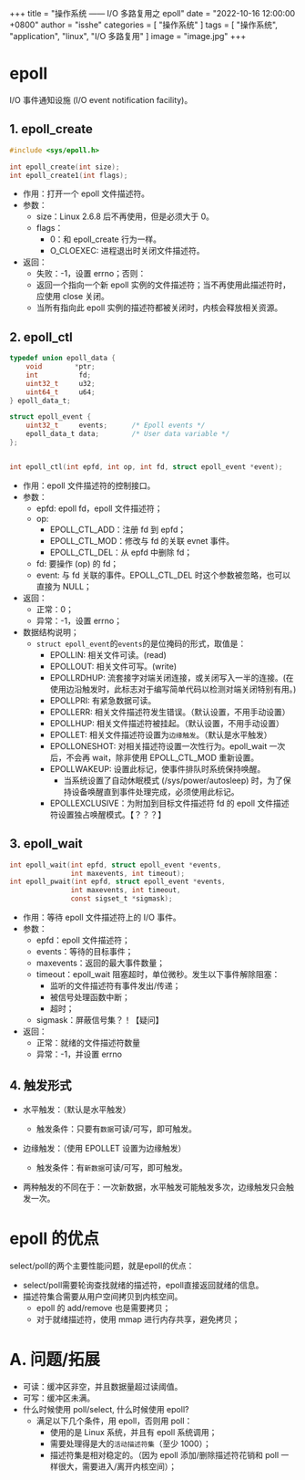 +++
title = "操作系统 —— I/O 多路复用之 epoll"
date = "2022-10-16 12:00:00 +0800"
author = "isshe"
categories = [ "操作系统" ]
tags = [ "操作系统", "application", "linux", "I/O 多路复用" ]
image = "image.jpg"
+++


# epoll
I/O 事件通知设施 (I/O event notification facility)。

## 1. epoll_create
```c
#include <sys/epoll.h>

int epoll_create(int size);
int epoll_create1(int flags);
```
* 作用：打开一个 epoll 文件描述符。
* 参数：
    * size：Linux 2.6.8 后不再使用，但是必须大于 0。
    * flags：
        * 0：和 epoll_create 行为一样。
        * O_CLOEXEC: 进程退出时关闭文件描述符。
* 返回：
    * 失败：-1，设置 errno；否则：
    * 返回一个指向一个新 epoll 实例的文件描述符；当不再使用此描述符时，应使用 close 关闭。
    * 当所有指向此 epoll 实例的描述符都被关闭时，内核会释放相关资源。

## 2. epoll_ctl
```c
typedef union epoll_data {
    void        *ptr;
    int          fd;
    uint32_t     u32;
    uint64_t     u64;
} epoll_data_t;

struct epoll_event {
    uint32_t     events;      /* Epoll events */
    epoll_data_t data;        /* User data variable */
};


int epoll_ctl(int epfd, int op, int fd, struct epoll_event *event);  
```
* 作用：epoll 文件描述符的控制接口。
* 参数：
    * epfd: epoll fd，epoll 文件描述符；
    * op:
        * EPOLL_CTL_ADD：注册 fd 到 epfd；
        * EPOLL_CTL_MOD：修改与 fd 的关联 evnet 事件。
        * EPOLL_CTL_DEL：从 epfd 中删除 fd；
    * fd: 要操作 (op) 的 fd；
    * event: 与 fd 关联的事件。EPOLL_CTL_DEL 时这个参数被忽略，也可以直接为 NULL；
* 返回：
    * 正常：0；
    * 异常：-1，设置 errno；
* 数据结构说明；
    * `struct epoll_event`的`events`的是位掩码的形式，取值是：
        * EPOLLIN: 相关文件可读。(read)
        * EPOLLOUT: 相关文件可写。(write)
        * EPOLLRDHUP: 流套接字对端关闭连接，或关闭写入一半的连接。(在使用边沿触发时，此标志对于编写简单代码以检测对端关闭特别有用。)
        * EPOLLPRI: 有紧急数据可读。
        * EPOLLERR: 相关文件描述符发生错误。（默认设置，不用手动设置）
        * EPOLLHUP: 相关文件描述符被挂起。（默认设置，不用手动设置）
        * EPOLLET: 相关文件描述符设置为`边缘触发`。（默认是水平触发）
        * EPOLLONESHOT: 对相关描述符设置一次性行为。epoll_wait 一次后，不会再 wait，除非使用 EPOLL_CTL_MOD 重新设置。
        * EPOLLWAKEUP: 设置此标记，使事件排队时系统保持唤醒。
            * 当系统设置了自动休眠模式 (/sys/power/autosleep) 时，为了保持设备唤醒直到事件处理完成，必须使用此标记。
        * EPOLLEXCLUSIVE：为附加到目标文件描述符 fd 的 epoll 文件描述符设置独占唤醒模式。【？？？】

## 3. epoll_wait
```c
int epoll_wait(int epfd, struct epoll_event *events,
               int maxevents, int timeout);
int epoll_pwait(int epfd, struct epoll_event *events,
               int maxevents, int timeout,
               const sigset_t *sigmask);
```
* 作用：等待 epoll 文件描述符上的 I/O 事件。
* 参数：
    * epfd：epoll 文件描述符；
    * events：等待的目标事件；
    * maxevents：返回的最大事件数量；
    * timeout：epoll_wait 阻塞超时，单位微秒。发生以下事件解除阻塞：
        * 监听的文件描述符有事件发出/传递；
        * 被信号处理函数中断；
        * 超时；
    * sigmask：屏蔽信号集？！【疑问】
* 返回：
    * 正常：就绪的文件描述符数量
    * 异常：-1，并设置 errno

## 4. 触发形式
* 水平触发：（默认是水平触发）
    * 触发条件：只要有`数据`可读/可写，即可触发。

* 边缘触发：（使用 EPOLLET 设置为边缘触发）
    * 触发条件：有`新数据`可读/可写，即可触发。
* 两种触发的不同在于：一次新数据，水平触发可能触发多次，边缘触发只会触发一次。

# epoll 的优点
select/poll的两个主要性能问题，就是epoll的优点：
* select/poll需要轮询查找就绪的描述符，epoll直接返回就绪的信息。
* 描述符集合需要从用户空间拷贝到内核空间。
    * epoll 的 add/remove 也是需要拷贝；
    * 对于就绪描述符，使用 mmap 进行内存共享，避免拷贝；

# A. 问题/拓展
* 可读：缓冲区非空，并且数据量超过读阈值。
* 可写：缓冲区未满。
* 什么时候使用 poll/select, 什么时候使用 epoll?
    * 满足以下几个条件，用 epoll，否则用 poll：
        * 使用的是 Linux 系统，并且有 epoll 系统调用；
        * 需要处理得是大的`活动描述符集`（至少 1000）；
        * 描述符集是相对稳定的。（因为 epoll 添加/删除描述符花销和 poll 一样很大，需要进入/离开内核空间）；
